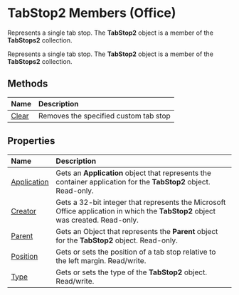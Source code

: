 
# TabStop2 Members (Office)
Represents a single tab stop. The  **TabStop2** object is a member of the **TabStops2** collection.

Represents a single tab stop. The  **TabStop2** object is a member of the **TabStops2** collection.


## Methods



|**Name**|**Description**|
|:-----|:-----|
|[Clear](18087f5f-5886-d349-b002-6830739ff883.md)|Removes the specified custom tab stop|

## Properties



|**Name**|**Description**|
|:-----|:-----|
|[Application](0a08a151-5ebb-a1ad-4fe0-b9a89dfa4ebf.md)|Gets an  **Application** object that represents the container application for the **TabStop2** object. Read-only.|
|[Creator](0bd57d18-13a9-0974-493f-c8907b7133fe.md)|Gets a 32-bit integer that represents the Microsoft Office application in which the **TabStop2** object was created. Read-only.|
|[Parent](dde4b645-362f-30ff-d62c-448a726f4b0b.md)|Gets an Object that represents the  **Parent** object for the **TabStop2** object. Read-only.|
|[Position](b1e67803-dedf-411d-40e0-2cf0b9047226.md)|Gets or sets the position of a tab stop relative to the left margin. Read/write.|
|[Type](92340c90-863a-b06f-2f2f-607e9092e95a.md)|Gets or sets the type of the  **TabStop2** object. Read/write.|

